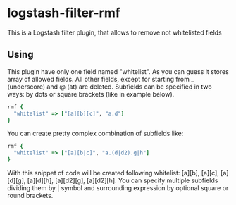 # logstash-filter-rmf
This is a Logstash filter plugin, that allows to remove not whitelisted fields

## Using
This plugin have only one field named "whitelist". As you can guess it stores array of allowed fields. All other fields, except for starting from _ (underscore) and @ (at) are deleted. Subfields can be specified in two ways: by dots or square brackets (like in example below).

```ruby
rmf {
  "whitelist" => ["[a][b][c]", "a.d"]
}
```

You can create pretty complex combination of subfields like:

```ruby
rmf {
  "whitelist" => ["[a][b|c]", "a.(d|d2).g|h"]
}
```

With this snippet of code will be created following whitelist: [a][b], [a][c], [a][d][g], [a][d][h], [a][d2][g], [a][d2][h].
You can specify multiple subfields dividing them by | symbol and surrounding expression by optional square or round brackets. 
